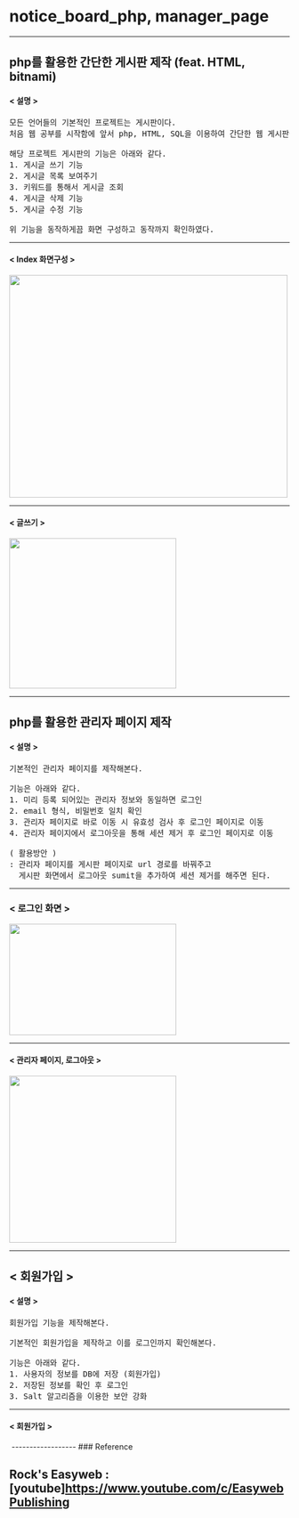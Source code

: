# notice_board_php, manager_page
------------------
## php를 활용한 간단한 게시판 제작 (feat. HTML, bitnami)

#### < 설명 >
<pre>
모든 언어들의 기본적인 프로젝트는 게시판이다.
처음 웹 공부를 시작함에 앞서 php, HTML, SQL을 이용하여 간단한 웹 게시판을 제작한다.

해당 프로젝트 게시판의 기능은 아래와 같다.
1. 게시글 쓰기 기능
2. 게시글 목록 보여주기
3. 키워드를 통해서 게시글 조회
4. 게시글 삭제 기능
5. 게시글 수정 기능

위 기능을 동작하게끔 화면 구성하고 동작까지 확인하였다.
</pre>
------------------
#### < Index 화면구성 >
<img src="https://user-images.githubusercontent.com/108309664/178682287-0b7fdc65-9da8-40f7-933f-1a506a3024fb.png" width="500" height="400">

------------------
#### < 글쓰기 >
<img src="https://user-images.githubusercontent.com/108309664/178683571-abdc4979-0dad-44ea-8050-1e42999c6281.png" width="300" height="270">

------------------
## php를 활용한 관리자 페이지 제작

#### < 설명 >
<pre>
기본적인 관리자 페이지를 제작해본다.

기능은 아래와 같다.
1. 미리 등록 되어있는 관리자 정보와 동일하면 로그인
2. email 형식, 비밀번호 일치 확인
3. 관리자 페이지로 바로 이동 시 유효성 검사 후 로그인 페이지로 이동
4. 관리자 페이지에서 로그아웃을 통해 세션 제거 후 로그인 페이지로 이동

( 활용방안 )
: 관리자 페이지를 게시판 페이지로 url 경로를 바꿔주고 
  게시판 화면에서 로그아웃 sumit을 추가하여 세션 제거를 해주면 된다.
</pre>
------------------
### < 로그인 화면 >
<img src="https://user-images.githubusercontent.com/108309664/178881184-995d4786-4d27-4b8a-94f5-ad46b00e8dec.png" width="300" height="200">

------------------
#### < 관리자 페이지, 로그아웃 >
<img src="https://user-images.githubusercontent.com/108309664/178881591-85505ec0-879b-4f8c-832e-188f7688226b.png" width="300" heigth="300">

------------------
## < 회원가입 >

#### < 설명 >
<pre>
회원가입 기능을 제작해본다.

기본적인 회원가입을 제작하고 이를 로그인까지 확인해본다.

기능은 아래와 같다.
1. 사용자의 정보를 DB에 저장 (회원가입)
2. 저장된 정보를 확인 후 로그인
3. Salt 알고리즘을 이용한 보안 강화
</pre>
------------------
#### < 회원가입 >
<img src="">
------------------
### Reference

Rock's Easyweb : [youtube]https://www.youtube.com/c/EasywebPublishing
------------------
